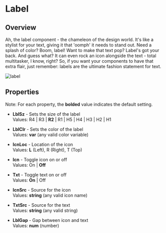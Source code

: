# Label

## Overview
Ah, the label component - the chameleon of the design world. It's like a stylist for your text, giving it that 'oomph' it needs to stand out. Need a splash of color? Boom, label! Want to make that text pop? Label's got your back. And guess what? It can even rock an icon alongside the text - total multitasker, I know, right? So, if you want your components to have that extra flair, just remember: labels are the ultimate fashion statement for text.

![label](https://github.com/user-attachments/assets/18c47292-a60a-4ceb-bcbc-344f53b55a73)


## Properties
Note: For each property, the **bolded** value indicates the default setting.

- **LblSz** - Sets the size of the label  
  Values: R4 | R3 | **R2** | R1 | H5 | H4 | H3 | H2 | H1

- **LblClr** - Sets the color of the label  
  Values: **var** (any valid color variable)

- **IcnLoc** - Location of the icon  
  Values: **L** (Left), R (Right), T (Top)

- **Icn** - Toggle icon on or off  
  Values: On | **Off**

- **Txt** - Toggle text on or off  
  Values: **On** | Off

- **IcnSrc** - Source for the icon  
  Values: **string** (any valid icon name)

- **TxtSrc** - Source for the text  
  Values: **string** (any valid string)

- **LblGap** - Gap between icon and text  
  Values: **num** (number)

